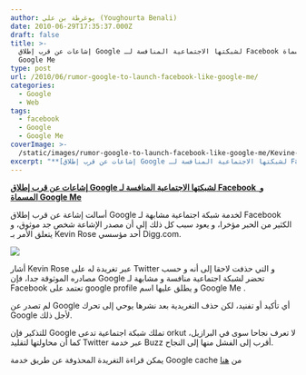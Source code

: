 ```yaml
---
author: يوغرطة بن علي (Youghourta Benali)
date: 2010-06-29T17:35:37.000Z
draft: false
title: >-
  إشاعات عن قرب إطلاق Google لشبكتها الاجتماعية المنافسة لـ Facebook و المسماة
  Google Me  
type: post
url: /2010/06/rumor-google-to-launch-facebook-like-google-me/
categories:
  - Google
  - Web
tags:
  - facebook
  - Google
  - Google Me
coverImage: >-
  /static/images/rumor-google-to-launch-facebook-like-google-me/Kevine-Rose-tweet-Google-Me.jpg
excerpt: "**[إشاعات عن قرب إطلاق Google لشبكتها الاجتماعية المنافسة لـ Facebook \_و المسماة\_Google Me](it-scoop.com/2010/06/Rumor-Google-to-Launch-Facebook-Like-Google-Me)**\n\nأسالت إشاعة عن قرب إطلاق Google لخدمة شبكة اجتماعية مشابهة لـ Facebook الكثير من الحبر مؤخرا، و يعود سبب كل ذلك إلى أن مصدر الإشاعة شخص جد موثوق،"
---
```

**[إشاعات عن قرب إطلاق Google لشبكتها الاجتماعية المنافسة لـ Facebook  و المسماة Google Me](it-scoop.com/2010/06/Rumor-Google-to-Launch-Facebook-Like-Google-Me)**

أسالت إشاعة عن قرب إطلاق Google لخدمة شبكة اجتماعية مشابهة لـ Facebook الكثير من الحبر مؤخرا، و يعود سبب كل ذلك إلى أن مصدر الإشاعة شخص جد موثوق، و يتعلق الأمر بـ Kevin Rose أحد مؤسسي Digg.com.

![](/static/images/rumor-google-to-launch-facebook-like-google-me/Kevine-Rose-tweet-Google-Me.jpg)

أشار Kevin Rose عبر تغريدة له على Twitter و التي حذفت لاحقا إلى أنه و حسب مصادره الموثوقة جدا، فإن Google تحضر لشبكة اجتماعية منافسة و مشابهة لـ Facebook تعتمد على google profile و يطلق عليها اسم Google Me .

لم تصدر عن Google أي تأكيد أو تفنيد، لكن حذف التغريدية بعد نشرها يوحي إلى تحرك Google لأجل ذلك.

للتذكير فإن Google تملك شبكة اجتماعية تدعى orkut لا تعرف نجاحا سوى في البرازيل، كما أن محاولتها لتقليد Twitter عبر خدمة Buzz أقرب إلى الفشل منها إلى النجاح.

يمكن قراءة التغريدة المحذوفة عن طريق خدمة Google cache من [هنا](http://webcache.googleusercontent.com/search?q=cache:oUGegMK1zXYJ:twitter.com/kevinrose/status/17132231117\&cd=6\&hl=fr\&ct=clnk)
